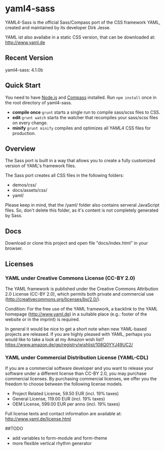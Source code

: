 # yaml4-sass

YAML4-Sass is the official Sass/Compass port of the CSS framework YAML, created and maintained by its developer Dirk Jesse.

YAML ist also availabe in a static CSS version, that can be downloaded at: <http://www.yaml.de>

## Recent Version
yaml4-sass: 4.1.0b

## Quick Start
You need to have [Node.js](http://nodejs.org/download/) and [Compass](http://compass-style.org/install/) installed. Run `npm install` once in the root directory of yaml4-sass.

* **compile once** `grunt` starts a single run to compile sass/scss files to CSS.
* **edit** `grunt watch` starts the watcher that recompiles your sass/scss files on every change.
* **minify** `grunt minify` compiles and optimizes all YAML4 CSS files for production.

## Overview
The Sass port is built in a way that allows you to create a fully customized version of YAML's framework files.

The Sass port creates all CSS files in the following folders:

* demos/css/
* docs/assets/css/
* yaml/

Please keep in mind, that the /yaml/ folder also contains serveral JavaScript files. So, don't delete this folder, as it's content is not completely generated by Sass.

## Docs
Download or clone this project and open file "docs/index.html" in your browser.

## Licenses
### YAML under Creative Commons License (CC-BY 2.0)

The YAML framework is published under the Creative Commons Attribution 2.0 License (CC-BY 2.0), which permits
both private and commercial use (<http://creativecommons.org/licenses/by/2.0/>).

Condition: For the free use of the YAML framework, a backlink to the YAML homepage (<http://www.yaml.de>) in a
suitable place (e.g.: footer of the website or in the imprint) is required.

In general it would be nice to get a short note when new YAML-based projects are released. If you are highly
pleased with YAML, perhaps you would like to take a look at my Amazon wish list?
<https://www.amazon.de/gp/registry/wishlist/108Q0YYJ49UC2/>

### YAML under Commercial Distribution License (YAML-CDL)

If you are a commercial software developer and you want to release your software under a different license
than CC-BY 2.0, you may purchase commercial licenses. By purchasing commercial licenses, we offer you the
freedom to choose between the following license models.

- Project Related License, 59.50 EUR (incl. 19% taxes)
- General License, 119.00 EUR (incl. 19% taxes)
- OEM License, 599.00 EUR per anno (incl. 19% taxes)

Full license texts and contact information are available at: <http://www.yaml.de/license.html>

##TODO

* add variables to form-module and form-theme
* more flexible vertical rhythm generator
